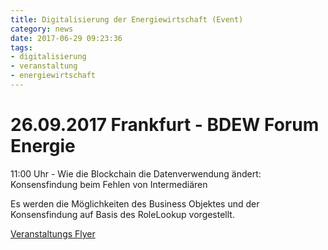 ```yaml
---
title: Digitalisierung der Energiewirtschaft (Event)
category: news
date: 2017-06-29 09:23:36
tags:
- digitalisierung
- veranstaltung
- energiewirtschaft
---
```

# 26.09.2017 Frankfurt - BDEW Forum Energie

11:00 Uhr - Wie die Blockchain die Datenverwendung ändert: Konsensfindung beim Fehlen von Intermediären

Es werden die Möglichkeiten des Business Objektes und der Konsensfindung auf Basis des RoleLookup vorgestellt.

[Veranstaltungs Flyer](/assets/bdew_2017_09_digitalisierung_final.pdf)
